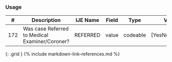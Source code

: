 ### Usage


| **#** |  **Description**   |  **IJE Name**   |  **Field**  |  **Type**  | **Value Set**  |
| ---------| ------------- | ------------ | -------------- | -------- | -------- |
| 172 | Was case Referred to Medical Examiner/Coroner? | REFERRED| value | codeable | [YesNoUnknownVS] | 
{: .grid }
{% include markdown-link-references.md %}
